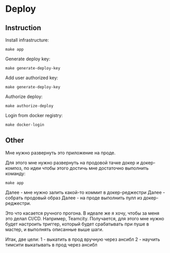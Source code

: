 # Deploy
## Instruction

Install infrastructure:
```
make app
```

Generate deploy key:
```
make generate-deploy-key
```

Add user authorized key:
```
make generate-deploy-key
```

Authorize deploy:
```
make authorize-deploy
```

Login from docker registry:
```
make docker-login
```

## Other

Мне нужно развернуть это приложение на проде.

Для этого мне нужно развернуть на продовой тачке докер и докер-композ, по идеи
чтобы этого достичь мне достаточно выполнить команду:
```
make app
```

Далее - мне нужно залить какой-то коммит в докер-реджестри
Далее - собрать продовый образ
Далее - на проде выполнить пулл из докер-реджестри.

Это что касается ручного прогона. В идеале же я хочу, чтобы за меня это делал CI/CD.
Например, Teamcity. Получается, для этого мне нужно будет настроить триггер, который
будет срабатывать при пуше в мастер, и выполнять описанные выше шаги.

Итак, две цели:
1 - выкатить в прод вручную через ансибл
2 - научить тимсити выкатывать в прод через ансибл
